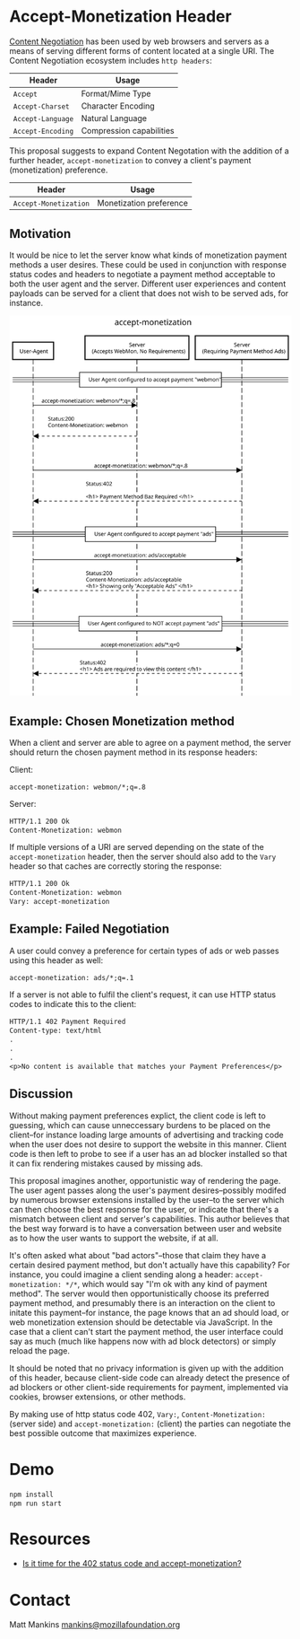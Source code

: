 # Accept-Monetization Header

[Content Negotiation](https://developer.mozilla.org/en-US/docs/Web/HTTP/Content_negotiation) has been used by web browsers and servers as a means of serving different forms of content located at a single URI. The Content Negotiation ecosystem includes `http headers`:

| Header            | Usage                    |
| ----------------- | ------------------------ |
| `Accept`          | Format/Mime Type         |
| `Accept-Charset`  | Character Encoding       |
| `Accept-Language` | Natural Language         |
| `Accept-Encoding` | Compression capabilities |

This proposal suggests to expand Content Negotation with the addition of a further header, `accept-monetization` to convey a client's payment (monetization) preference.

| Header                | Usage                   |
| --------------------- | ----------------------- |
| `Accept-Monetization` | Monetization preference |

## Motivation

It would be nice to let the server know what kinds of monetization payment methods a user desires. These could be used in conjunction with response status codes and headers to negotiate a payment method acceptable to both the user agent and the server. Different user experiences and content payloads can be served for a client that does not wish to be served ads, for instance.

![Alt text](./static/docs/sequence.svg)

## Example: Chosen Monetization method

When a client and server are able to agree on a payment method, the server should return the chosen payment method in its response headers:

Client:

```
accept-monetization: webmon/*;q=.8
```

Server:

```
HTTP/1.1 200 Ok
Content-Monetization: webmon
```

If multiple versions of a URI are served depending on the state of the `accept-monetization` header, then the server should also add to the `Vary` header so that caches are correctly storing the response:

```
HTTP/1.1 200 Ok
Content-Monetization: webmon
Vary: accept-monetization
```

## Example: Failed Negotiation

A user could convey a preference for certain types of ads or web passes using this header as well:

```
accept-monetization: ads/*;q=.1
```

If a server is not able to fulfil the client's request, it can use HTTP status codes to indicate this to the client:

```
HTTP/1.1 402 Payment Required
Content-type: text/html
.
.
.
<p>No content is available that matches your Payment Preferences</p>
```

## Discussion

Without making payment preferences explict, the client code is left to guessing, which can cause unneccessary burdens to be placed on the client–for instance loading large amounts of advertising and tracking code when the user does not desire to support the website in this manner. Client code is then left to probe to see if a user has an ad blocker installed so that it can fix rendering mistakes caused by missing ads.

This proposal imagines another, opportunistic way of rendering the page. The user agent passes along the user's payment desires–possibly modifed by numerous browser extensions installed by the user–to the server which can then choose the best response for the user, or indicate that there's a mismatch between client and server's capabilities. This author believes that the best way forward is to have a conversation between user and website as to how the user wants to support the website, if at all.

It's often asked what about "bad actors"–those that claim they have a certain desired payment method, but don't actually have this capability? For instance, you could imagine a client sending along a header: `accept-monetization: */*`, which would say "I'm ok with any kind of payment method". The server would then opportunistically choose its preferred payment method, and presumably there is an interaction on the client to initate this payment–for instance, the page knows that an ad should load, or web monetization extension should be detectable via JavaScript. In the case that a client can't start the payment method, the user interface could say as much (much like happens now with ad block detectors) or simply reload the page.

It should be noted that no privacy information is given up with the addition of this header, because client-side code can already detect the presence of ad blockers or other client-side requirements for payment, implemented via cookies, browser extensions, or other methods.

By making use of http status code 402, `Vary:`, `Content-Monetization:` (server side) and `accept-monetization:` (client) the parties can negotiate the best possible outcome that maximizes experience.

# Demo

```
npm install
npm run start
```

# Resources

- [Is it time for the 402 status code and accept-monetization?](https://www.notion.so/Is-it-time-for-the-402-status-code-and-accept-monetization-513ede526d954e6f81f01c13a144e26a)

# Contact

Matt Mankins <mankins@mozillafoundation.org>

